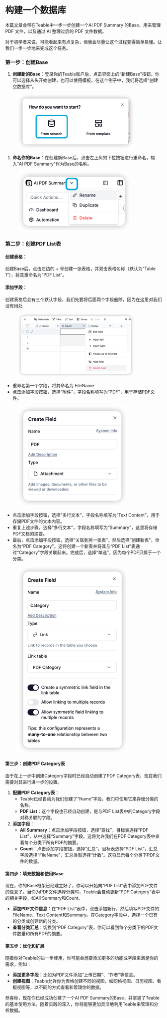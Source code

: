 # 构建一个数据库

本篇文章会带在Teable中一步一步创建一个AI PDF Summary 的Base，用来管理PDF 文件，以及通过 AI 整理过后的 PDF 文件数据。

对于初学者来说，可能看起来有点复杂，但我会尽量让这个过程变得简单易懂。让我们一步一步地来完成这个任务。

### 第一步：创建Base

1. **创建新的Base**：登录你的Teable账户后，点击界面上的“新建Base”按钮。你可以选择从头开始创建，也可以使用模板。在这个例子中，我们将选择“创建空数据库”。

<figure><img src="../.gitbook/assets/image (69).png" alt="" width="375"><figcaption></figcaption></figure>

1. **命名你的Base**：在创建新Base后，点击左上角的下拉按钮进行重命名，输入“AI PDF Summary”作为Base的名称。

<figure><img src="../.gitbook/assets/image (70).png" alt="" width="363"><figcaption></figcaption></figure>

### 第二步：创建PDF List表

#### **创建表格**：

创建Base后，点击左边的 + 号创建一张表格，并双击表格名称（默认为“Table 1”），将其重命名为“PDF List”。

#### **添加字段**：

创建表格后会有三个默认字段，我们先要将后面两个字段删除，因为在这里对我们没有用处

<figure><img src="../.gitbook/assets/image (71).png" alt="" width="375"><figcaption></figcaption></figure>

* 重命名第一个字段，将其命名为 FileName
* 点击添加字段按钮，选择“附件”，字段名称填写为“PDF”，用于存储PDF文件。

<figure><img src="../.gitbook/assets/image (72).png" alt="" width="352"><figcaption></figcaption></figure>

* 点击添加字段按钮，选择“多行文本”，字段名称填写为“Text Content”，用于存储PDF文件的文本内容。
* 重复上述步骤，选择“多行文本”，字段名称填写为“Summary”，这里将存储PDF文档的摘要。
* 最后，点击添加字段按钮，选择“关联到另一张表”，然后选择“创建新表”，命名为“PDF Category”。这将创建一个新表并将其与“PDF List”表通过“Category”字段关联起来。完成后，选择“单选”，因为每个PDF只属于一个分类。

<figure><img src="../.gitbook/assets/image (73).png" alt="" width="354"><figcaption></figcaption></figure>

#### 第三步：创建PDF Category表

由于在上一步中创建Category字段时已经自动创建了PDF Category表，现在我们需要对其进行进一步的设置。

1. **配置PDF Category表**：
   * Teable已经自动为我们创建了“Name”字段，我们将使用它来存储分类的名称。
   * **PDF List**：这个字段也已经自动创建，是与PDF List表中的Category字段对称关联的字段。
2. **添加字段**：
   * **All Summary**：点击添加字段按钮，选择“查找”，目标表选择“PDF List”，从中选择“Summary”字段。这将允许我们在PDF Category表中查看每个分类下所有PDF的摘要。
   * **Count**：点击添加字段按钮，选择“汇总”，目标表选择“PDF List”，汇总字段选择“FileName”，汇总类型选择“计数”。这将显示每个分类下PDF文件的数量。

#### 第四步：填充数据和使用Base

现在，你的Base框架已经建立好了，你可以开始向“PDF List”表中添加PDF文件的信息了。当你为PDF文件选择分类时，Teable会自动更新“PDF Category”表中的相关字段，如All Summary和Count。

* **添加PDF文件信息**：在“PDF List”表中，点击添加新行，然后填写PDF文件的FileName、Text Content和Summary。在Category字段中，选择一个已有的分类或创建新的分类。
* **查看分类汇总**：切换到“PDF Category”表，你可以看到每个分类下的PDF文件数量和所有PDF的摘要。

#### 第五步：优化和扩展

随着你对Teable的进一步使用，你可能会想要添加更多的功能或字段来满足你的需求，例如：

* **添加更多字段**：比如为PDF文件添加“上传日期”、“作者”等信息。
* **创建视图**：Teable允许你为表格创建不同的视图，如网格视图、日历视图、看板视图等，以不同的方式查看和管理你的数据。



恭喜你，现在你已经成功创建了一个AI PDF Summary的Base，并掌握了Teable的基本使用方法。随着实践的深入，你将能够更加灵活地利用Teable来管理和分析数据。

